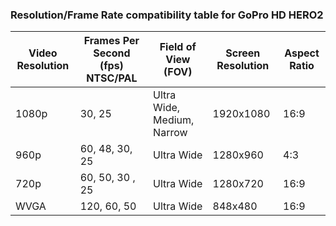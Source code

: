 ### Resolution/Frame Rate compatibility table for GoPro HD HERO2

| Video Resolution | Frames Per Second (fps) NTSC/PAL | Field of View (FOV)        | Screen Resolution | Aspect Ratio |
|------------------|----------------------------------|----------------------------|-------------------|--------------|
| 1080p            | 30, 25                           | Ultra Wide, Medium, Narrow | 1920x1080         | 16:9         |
| 960p             | 60, 48, 30, 25                   | Ultra Wide                 | 1280x960          | 4:3          |
| 720p             | 60, 50, 30 , 25                  | Ultra Wide                 | 1280x720          | 16:9         |
| WVGA             | 120, 60, 50                      | Ultra Wide                 | 848x480           | 16:9         |
